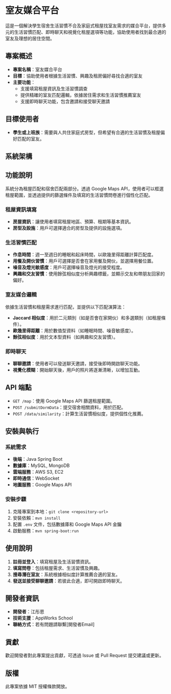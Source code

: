 # 室友媒合平台

這是一個解決學生宿舍生活習慣不合及家庭式租屋找室友需求的媒合平台，提供多元的生活習慣匹配、即時聊天和視覺化租屋選項等功能，協助使用者找到最合適的室友及理想的居住空間。

## 專案概述

- **專案名稱**：室友媒合平台
- **目標**：協助使用者根據生活習慣、興趣及租房偏好尋找合適的室友
- **主要功能**：
  - 支援填寫租屋資訊及生活習慣調查
  - 提供精確的室友匹配邏輯，依據居住需求和生活習慣推薦室友
  - 支援即時聊天功能，包含邀請和接受聊天邀請

## 目標使用者

- **學生或上班族**：需要與人共住家庭式房型，但希望有合適的生活習慣及租屋偏好匹配的室友。

## 系統架構


## 功能說明
系統分為租屋匹配和宿舍匹配兩部分。透過 Google Maps API，使用者可以框選租屋範圍，並透過提供的篩選條件及填寫的生活習慣問卷進行個性化匹配。

### 租屋資訊填寫
- **房屋資訊**：讓使用者填寫租屋地區、預算、租期等基本資訊。
- **房型及設施**：用戶可選擇適合的房型及提供的設施選項。

### 生活習慣匹配
- **作息時間**：週一至週日的睡眠和起床時間，以歐幾里得距離計算匹配度。
- **用餐及開伙習慣**：用戶可選擇是否會在家用餐及開伙，並選擇用餐位置。
- **噪音及燈光敏感度**：用戶可選擇噪音及燈光的接受程度。
- **興趣和交友習慣**：使用餘弦相似度分析興趣標籤，並顯示交友和帶朋友回家的偏好。

### 室友媒合邏輯
依據生活習慣和租屋需求進行匹配，並提供以下匹配演算法：
- **Jaccard 相似度**：用於二元類別（如是否會在家開伙）和多選類別（如租屋條件）。
- **歐幾里得距離**：用於數值型資料（如睡眠時間、噪音敏感度）。
- **餘弦相似度**：用於文本型資料（如興趣和交友習慣）。

### 即時聊天
- **聊聊邀請**：使用者可以發送聊天邀請，接受後即時開啟聊天功能。
- **視覺化模糊**：開始聊天後，用戶的照片將逐漸清晰，以增加互動。

## API 端點

- `GET /map`：使用 Google Maps API 篩選租屋範圍。
- `POST /submitDormData`：提交宿舍相關資料，用於匹配。
- `POST /data/similarity`：計算生活習慣相似度，提供個性化推薦。

## 安裝與執行

### 系統需求
- **後端**：Java Spring Boot
- **數據庫**：MySQL, MongoDB
- **雲端服務**：AWS S3, EC2
- **即時通信**：WebSocket
- **地圖服務**：Google Maps API

### 安裝步驟
1. 克隆專案到本地：`git clone <repository-url>`
2. 安裝依賴：`mvn install`
3. 配置 `.env` 文件，包括數據庫和 Google Maps API 金鑰
4. 啟動服務：`mvn spring-boot:run`

## 使用說明

1. **註冊並登入**：填寫租屋及生活習慣資訊。
2. **填寫問卷**：包括租屋需求、生活習慣及興趣。
3. **搜尋潛在室友**：系統根據相似度計算推薦合適的室友。
4. **發送並接受聊聊邀請**：若彼此合適，即可開啟即時聊天。

## 開發者資訊
- **開發者**：江彤恩
- **技術支援**：AppWorks School
- **聯絡方式**：若有問題請聯繫[開發者Email]

## 貢獻
歡迎開發者對此專案提出貢獻，可透過 Issue 或 Pull Request 提交建議或更新。

## 版權

此專案依據 MIT 授權條款開放。


